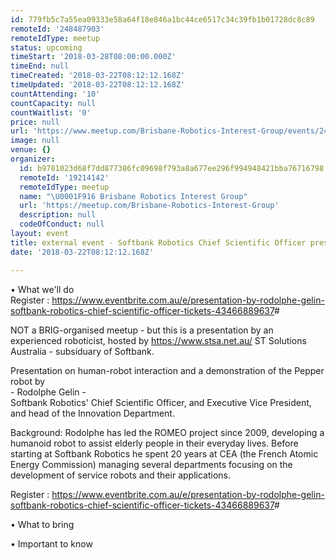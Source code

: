 ```yaml
---
id: 779fb5c7a55ea09333e58a64f18e846a1bc44ce6517c34c39fb1b01728dc8c89
remoteId: '248487903'
remoteIdType: meetup
status: upcoming
timeStart: '2018-03-28T08:00:00.000Z'
timeEnd: null
timeCreated: '2018-03-22T08:12:12.168Z'
timeUpdated: '2018-03-22T08:12:12.168Z'
countAttending: '10'
countCapacity: null
countWaitlist: '0'
price: null
url: 'https://www.meetup.com/Brisbane-Robotics-Interest-Group/events/248487903/'
image: null
venue: {}
organizer:
  id: b9781023d68f7dd877386fc09698f793a8a677ee296f994948421bba76716798
  remoteId: '19214142'
  remoteIdType: meetup
  name: "\U0001F916 Brisbane Robotics Interest Group"
  url: 'https://meetup.com/Brisbane-Robotics-Interest-Group'
  description: null
  codeOfConduct: null
layout: event
title: external event - Softbank Robotics Chief Scientific Officer presents
date: '2018-03-22T08:12:12.168Z'

---
```

<p>• What we'll do<br/>Register : <a href="https://www.eventbrite.com.au/e/presentation-by-rodolphe-gelin-softbank-robotics-chief-scientific-officer-tickets-43466889637" class="linkified">https://www.eventbrite.com.au/e/presentation-by-rodolphe-gelin-softbank-robotics-chief-scientific-officer-tickets-43466889637</a>#</p> <p>NOT a BRIG-organised meetup - but this is a presentation by an experienced roboticist, hosted by <a href="https://www.stsa.net.au/" class="linkified">https://www.stsa.net.au/</a> ST Solutions Australia - subsiduary of Softbank.</p> <p>Presentation on human-robot interaction and a demonstration of the Pepper robot by<br/>- Rodolphe Gelin -<br/>Softbank Robotics' Chief Scientific Officer, and Executive Vice President, and head of the Innovation Department.</p> <p>Background: Rodolphe has led the ROMEO project since 2009, developing a humanoid robot to assist elderly people in their everyday lives. Before starting at Softbank Robotics he spent 20 years at CEA (the French Atomic Energy Commission) managing several departments focusing on the development of service robots and their applications.</p> <p>Register : <a href="https://www.eventbrite.com.au/e/presentation-by-rodolphe-gelin-softbank-robotics-chief-scientific-officer-tickets-43466889637" class="linkified">https://www.eventbrite.com.au/e/presentation-by-rodolphe-gelin-softbank-robotics-chief-scientific-officer-tickets-43466889637</a>#</p> <p>• What to bring</p> <p>• Important to know</p>
